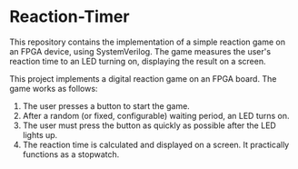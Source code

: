 # Reaction-Timer
This repository contains the implementation of a simple reaction game on an FPGA device, using SystemVerilog. The game measures the user's reaction time to an LED turning on, displaying the result on a screen.

This project implements a digital reaction game on an FPGA board. The game works as follows:
1. The user presses a button to start the game.
2. After a random (or fixed, configurable) waiting period, an LED turns on.
3. The user must press the button as quickly as possible after the LED lights up.
4. The reaction time is calculated and displayed on a screen.
It practically functions as a stopwatch.

